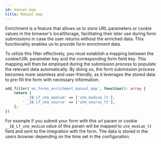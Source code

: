 ```yaml
---
id: manual-map
title: Manual map
---
```


Enrichment is a feature that allows us to store URL parameters or cookie values in the browser's localStorage, facilitating their later use during form submissions in case the user returns without the enriched data. This functionality enables us to provide form enrichment data.

To utilize this filter effectively, you must establish a mapping between the cookie/URL parameter key and the corresponding form field key. This mapping will then be employed during the submission process to populate the relevant data automatically. By doing so, the form submission process becomes more seamless and user-friendly, as it leverages the stored data to pre-fill the form with necessary information.

```php
add_filter('es_forms_enrichment_manual_map', function(): array {
	return [
		'__IB_LT_utm_medium' => ['utm_medium_lt'],
		'__IB_LT_utm_source' => ['utm_source_lt'],
	];
})
```

For example if you submit your form with this url param or cookie `__IB_LT_utm_medium` value of this param will be mapped to `utm_medium_lt` field and sent to the integration with the form. The data is stored in the users browser depending on the time set in the configuration.
